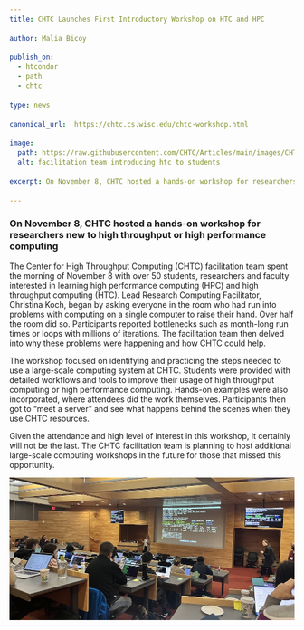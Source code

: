 ```yaml
---
title: CHTC Launches First Introductory Workshop on HTC and HPC

author: Malia Bicoy

publish_on:
  - htcondor
  - path
  - chtc
  
type: news

canonical_url:  https://chtc.cs.wisc.edu/chtc-workshop.html

image:
  path: https://raw.githubusercontent.com/CHTC/Articles/main/images/CHTC_Workshop.jpg
  alt: facilitation team introducing htc to students
  
excerpt: On November 8, CHTC hosted a hands-on workshop for researchers new to high throughput computing (HTC) or high performance computing (HPC).

---
```


### On November 8, CHTC hosted a hands-on workshop for researchers new to high throughput or high performance computing 

The Center for High Throughput Computing (CHTC) facilitation team spent the morning of November 8 with over 50 students, researchers and faculty interested in learning high performance computing (HPC) and high throughput computing (HTC). Lead Research Computing Facilitator, Christina Koch, began by asking everyone in the room who had run into problems with computing on a single computer to raise their hand. Over half the room did so. Participants reported bottlenecks such as month-long run times or loops with millions of iterations. The facilitation team then delved into why these problems were happening and how CHTC could help. 

The workshop focused on identifying and practicing the steps needed to use a large-scale computing system at CHTC. Students were provided with detailed workflows and tools to improve their usage of high throughput computing or high performance computing. Hands-on examples were also incorporated, where attendees did the work themselves. Participants then got to “meet a server” and see what happens behind the scenes when they use CHTC resources.

Given the attendance and high level of interest in this workshop, it certainly will not be the last. The CHTC facilitation team is planning to host additional large-scale computing workshops in the future for those that missed this opportunity. 


![](https://raw.githubusercontent.com/CHTC/Articles/main/images/CHTC_Workshop.jpg)


